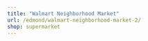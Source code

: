 ```yaml
---
title: "Walmart Neighborhood Market"
url: /edmond/walmart-neighborhood-market-2/
shop: supermarket
---
```

